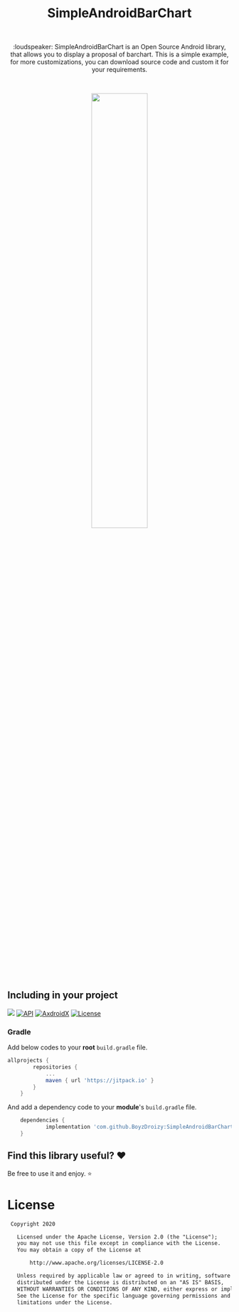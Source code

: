<h1 align="center">SimpleAndroidBarChart</h1></br>

<p align="center">
:loudspeaker: SimpleAndroidBarChart is an Open Source Android library, that allows you to display a proposal of barchart. This is a simple example, for more customizations, you can download source code and custom it for your requirements.
</p><br>

<p align="center">
<img src="https://raw.githubusercontent.com/BoyzDroizy/SimpleAndroidBarChart/assets/images/BarChartGif.gif" width="50%"/>
</p>
</br>

## Including in your project
[![](https://jitpack.io/v/BoyzDroizy/SimpleAndroidBarChart.svg)](https://jitpack.io/#BoyzDroizy/SimpleAndroidBarChart)
<a href="https://android-arsenal.com/api?level=26"><img alt="API" src="https://img.shields.io/badge/API-26%2B-brightgreen.svg?style=flat"/></a>
<a href="https://android-arsenal.com/api?level=26"><img alt="AxdroidX" src="https://img.shields.io/badge/AndroidX-1.0.0-brightgreen.svg?style=flat"/></a>
<a href="https://github.com/EusebiuCandrea/ToolTipPopupWordTV/blob/master/LICENSE"><img alt="License" src="https://img.shields.io/badge/License-Apache%202.0-blue.svg"/></a>
</p>

### Gradle 
Add below codes to your **root** `build.gradle` file.
```gradle
allprojects {
		repositories {
			...
			maven { url 'https://jitpack.io' }
		}
	}
```
And add a dependency code to your **module**'s `build.gradle` file.
```gradle
	dependencies {
	        implementation 'com.github.BoyzDroizy:SimpleAndroidBarChart:1.0'
	}
```

## Find this library useful? :heart:
Be free to use it and enjoy. :star:

# License
```xml
 Copyright 2020

   Licensed under the Apache License, Version 2.0 (the "License");
   you may not use this file except in compliance with the License.
   You may obtain a copy of the License at

       http://www.apache.org/licenses/LICENSE-2.0

   Unless required by applicable law or agreed to in writing, software
   distributed under the License is distributed on an "AS IS" BASIS,
   WITHOUT WARRANTIES OR CONDITIONS OF ANY KIND, either express or implied.
   See the License for the specific language governing permissions and
   limitations under the License.
```
